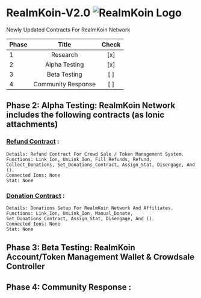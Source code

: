 # RealmKoin-V2.0 ![RealmKoin Logo](https://avatars2.githubusercontent.com/u/14884318?v=4&u=ad39ca77cfeeb9017dcf5bcf54c3982fdfaee612&s=80)
Newly Updated Contracts For RealmKoin Network

| Phase |       Title         | Check |
| ----- |:-------------------:| :----:|
|   1   | Research            |  [x]  |
|   2   | Alpha Testing       |  [x]  |
|   3   | Beta Testing        |  [ ]  |
|   4   | Community Response  |  [ ]  |

## Phase 2: Alpha Testing: RealmKoin Network includes the following contracts (as Ionic attachments) 

### [Refund Contract](./RealmKoin_Refund.sol) :
  
  ```
  Details: Refund Contract For Crowd Sale / Token Management System.
  Functions: Link_Ion, UnLink_Ion, Fill_Refunds, Refund, Collect_Donations, Set_Donations_Contract, Assign_Stat, Disengage, And ().
  Connected Ions: None
  Stat: None
  ```
  
### [Donation Contract](./RealmKoin_Donation.sol) :
  
  ```
  Details: Donations Setup For RealmKoin Network And Affiliates.
  Functions: Link_Ion, UnLink_Ion, Manual_Donate, Set_Donations_Contract, Assign_Stat, Disengage, And ().
  Connected Ions: None
  Stat: None
  ```
 
## Phase 3: Beta Testing: RealmKoin Account/Token Management Wallet & Crowdsale Controller



## Phase 4: Community Response : 
